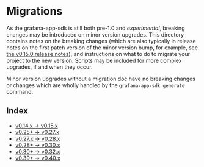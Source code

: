 # Migrations

As the grafana-app-sdk is still both pre-1.0 and _experimental_, breaking changes may be introduced on minor version upgrades. 
This directory contains notes on the breaking changes (which are also typically in release notes on the first patch version 
of the minor version bump, for example, see [the v0.15.0 release notes](https://github.com/grafana/grafana-app-sdk/releases/tag/v0.15.0)), 
and instructions on what to do to migrate your project to the new version. Scripts may be included for more complex upgrades, if and when they occur. 

Minor version upgrades without a migration doc have no breaking changes or changes which are wholly handled by the `grafana-app-sdk generate` command.

## Index

* [v0.14.x → v0.15.x](v0.15.md)
* [v0.25+ → v0.27.x](v0.27.md)
* [v0.27.x → v0.28.x](v0.28.md)
* [v0.28+ → v0.30.x](v0.30.md)
* [v0.30+ → v0.32.x](v0.32.md)
* [v0.39+ → v0.40.x](v0.40.md)